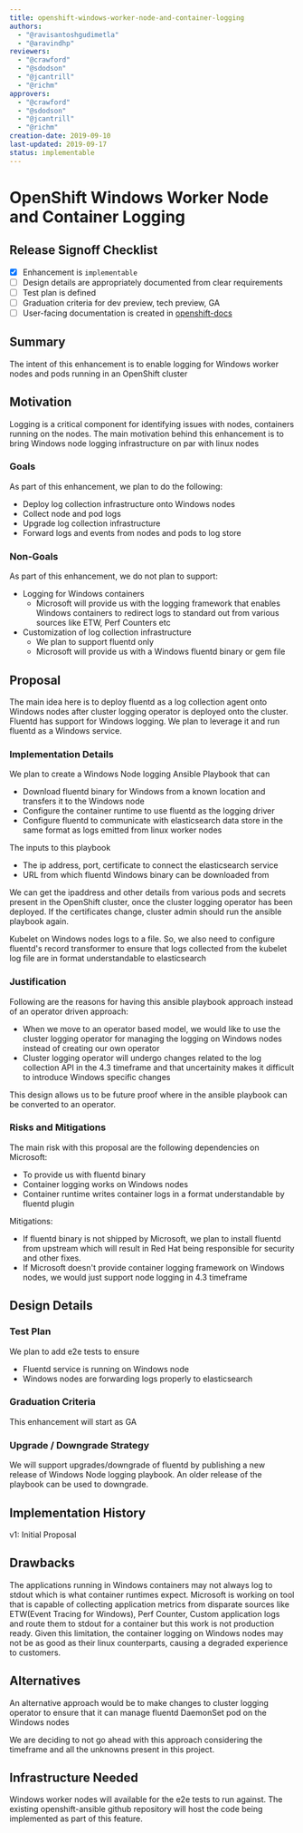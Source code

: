 ```yaml
---
title: openshift-windows-worker-node-and-container-logging
authors:
  - "@ravisantoshgudimetla"
  - "@aravindhp"
reviewers:
  - "@crawford"
  - "@sdodson"
  - "@jcantrill"
  - "@richm" 
approvers:
  - "@crawford"
  - "@sdodson"
  - "@jcantrill"
  - "@richm"  
creation-date: 2019-09-10
last-updated: 2019-09-17
status: implementable
---
```


# OpenShift Windows Worker Node and Container Logging

## Release Signoff Checklist

- [x] Enhancement is `implementable`
- [ ] Design details are appropriately documented from clear requirements
- [ ] Test plan is defined
- [ ] Graduation criteria for dev preview, tech preview, GA
- [ ] User-facing documentation is created in [openshift-docs](https://github.com/openshift/openshift-docs/)

## Summary

The intent of this enhancement is to enable logging for Windows worker nodes 
and pods running in an OpenShift cluster

## Motivation

Logging is a critical component for identifying issues with nodes, containers
running on the nodes. The main motivation behind this enhancement is to bring 
Windows node logging infrastructure on par with linux nodes

### Goals

As part of this enhancement, we plan to do the following:
* Deploy log collection infrastructure onto Windows nodes
* Collect node and pod logs
* Upgrade log collection infrastructure
* Forward logs and events from nodes and pods to log store

### Non-Goals

As part of this enhancement, we do not plan to support:
* Logging for Windows containers
  * Microsoft will provide us with the logging framework that enables Windows 
    containers to redirect logs to standard out from various sources like 
    ETW, Perf Counters etc
* Customization of log collection infrastructure
  * We plan to support fluentd only
  * Microsoft will provide us with a Windows fluentd binary or gem file


## Proposal

The main idea here is to deploy fluentd as a log collection agent onto Windows 
nodes after cluster logging operator is deployed onto the cluster. Fluentd has
support for Windows logging. We plan to leverage it and run fluentd as a 
Windows service.


### Implementation Details

We plan to create a Windows Node logging Ansible Playbook that can

* Download fluentd binary for Windows from a known location and transfers it to
  the Windows node
* Configure the container runtime to use fluentd as the logging driver
* Configure fluentd to communicate with elasticsearch data store in the same 
  format as logs emitted from linux worker nodes

The inputs to this playbook

* The ip address, port, certificate to connect the elasticsearch service
* URL from which fluentd Windows binary can be downloaded from

We can get the ipaddress and other details from various pods and secrets present
in the OpenShift cluster, once the cluster logging operator has been deployed.
If the certificates change, cluster admin should run the ansible playbook
again. 

Kubelet on Windows nodes logs to a file. So, we also need to configure 
fluentd's record transformer to ensure that logs collected from the kubelet log
file are in format understandable to elasticsearch

### Justification

Following are the reasons for having this ansible playbook approach instead of 
an operator driven approach:

* When we move to an operator based model, we would like to use the cluster 
  logging operator for managing the logging on Windows nodes instead of
  creating our own operator
* Cluster logging operator will undergo changes related to the log collection 
  API in the 4.3 timeframe and that uncertainity makes it difficult to introduce
  Windows specific changes

This design allows us to be future proof where in the ansible playbook can be 
converted to an operator.
 
### Risks and Mitigations

The main risk with this proposal are the following dependencies on Microsoft: 

* To provide us with fluentd binary
* Container logging works on Windows nodes
* Container runtime writes container logs in a format understandable by fluentd
  plugin

Mitigations:

* If fluentd binary is not shipped by Microsoft, we plan to install fluentd 
  from upstream which will result in Red Hat being responsible for security and 
  other fixes. 
* If Microsoft doesn't provide container logging framework on Windows nodes, we
  would just support node logging in 4.3 timeframe

## Design Details

### Test Plan

We plan to add e2e tests to ensure 

* Fluentd service is running on Windows node
* Windows nodes are forwarding logs properly to elasticsearch

### Graduation Criteria

This enhancement will start as GA

### Upgrade / Downgrade Strategy

We will support upgrades/downgrade of fluentd by publishing a new release of 
Windows Node logging playbook. An older release of the playbook can be used to 
downgrade.


## Implementation History

v1: Initial Proposal

## Drawbacks

The applications running in Windows containers may not always log to stdout
which is what container runtimes expect. Microsoft is working on tool that
is capable of collecting application metrics from disparate sources like 
ETW(Event Tracing for Windows), Perf Counter, Custom application logs and
route them to stdout for a container but this work is not production ready.
Given this limitation, the container logging on Windows nodes may not be
as good as their linux counterparts, causing a degraded experience to 
customers.


## Alternatives

An alternative approach would be to make changes to cluster logging operator to
ensure that it can manage fluentd DaemonSet pod on the Windows nodes

We are deciding to not go ahead with this approach considering the timeframe
and all the unknowns present in this project.

## Infrastructure Needed 

Windows worker nodes will available for the e2e tests to run against. The
existing openshift-ansible github repository will host the code being 
implemented as part of this feature.
